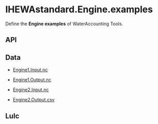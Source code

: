 # IHEWAstandard.Engine.examples

Define the **Engine examples** of WaterAccounting Tools.


## API


## Data

  - [Engine1.Input.nc](Engine1.Input.nc)
  - [Engine1.Output.nc](Engine1.Output.nc)

  - [Engine2.Input.nc](Engine2.Input.nc)
  - [Engine2.Output.csv](Engine2.Output.csv)


## Lulc

